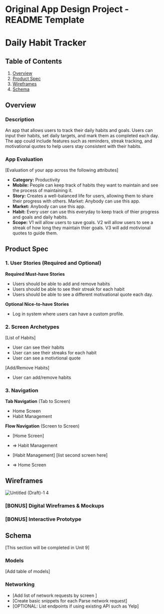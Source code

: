 Original App Design Project - README Template
===

# Daily Habit Tracker

## Table of Contents

1. [Overview](#Overview)
2. [Product Spec](#Product-Spec)
3. [Wireframes](#Wireframes)
4. [Schema](#Schema)

## Overview

### Description

An app that allows users to track their daily habits and goals. Users can input their habits, set daily targets, and mark them as completed each day. The app could include features such as reminders, streak tracking, and motivational quotes to help users stay consistent with their habits.

### App Evaluation

[Evaluation of your app across the following attributes]
- **Category:**  Productivity
- **Mobile:** People can keep track of habits they want to maintain and see the process of maintaining it.
- **Story:** Creates a well-balanced life for users, allowing them to share their progress with others. Market: Anybody can use this app. 
- **Market:** Anybody can use this app.
- **Habit:** Every user can use this everyday to keep track of thier progress and goals and daily habits.
- **Scope:** V1 will allow users to save goals. V2 will allow users to see a streak of how long they maintain thier goals. V3 will add motivional quotes to guide them.

## Product Spec

### 1. User Stories (Required and Optional)

**Required Must-have Stories**

* Users should be able to add and remove habits
* Users should be able to see their streak for each habit
* Users should be able to see a different motivational quote each day.

**Optional Nice-to-have Stories**

* Log in system where users can have a custom profile.

### 2. Screen Archetypes

[List of Habits] 
* User can see their habits
* User can see their streaks for each habit
* User can see a motivtional quote

[Add/Remove Habits]
* User can add/remove habits

### 3. Navigation

**Tab Navigation** (Tab to Screen)

* Home Screen
* Habit Management

**Flow Navigation** (Screen to Screen)

- [Home Screen]
* => Habit Management
- [Habit Management] [list second screen here]
* => Home Screen


## Wireframes

![Untitled (Draft)-1 4](https://github.com/andypan1/daily-habit-tracker/assets/123217573/8049c280-827d-4ca2-935a-b051ebd4b7ca)


### [BONUS] Digital Wireframes & Mockups

### [BONUS] Interactive Prototype

## Schema 

[This section will be completed in Unit 9]

### Models

[Add table of models]

### Networking

- [Add list of network requests by screen ]
- [Create basic snippets for each Parse network request]
- [OPTIONAL: List endpoints if using existing API such as Yelp]
